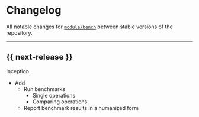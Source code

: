 # Changelog

All notable changes for [`module/bench`](../) between stable versions of the
repository.


---


## {{ next-release }}

Inception.

- Add
    - Run benchmarks
        - Single operations
        - Comparing operations
    - Report benchmark results in a humanized form
